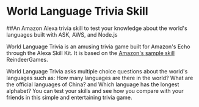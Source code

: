 # World Language Trivia Skill
##An Amazon Alexa trivia skill to test your knowledge about the world's languages built with ASK, AWS, and Node.js

World Language Trivia is an amusing trivia game built for Amazon's Echo through the Alexa Skill Kit. It is based on the [Amazon's sample skill](https://github.com/amzn/alexa-skills-kit-js) ReindeerGames.

World Language Trivia asks multiple choice questions about the world's languages such as: How many languages are there in the world? What are the official languages of China? and Which language has the longest alphabet? You can test your skills and see how you compare with your friends in this simple and entertaining trivia game.
